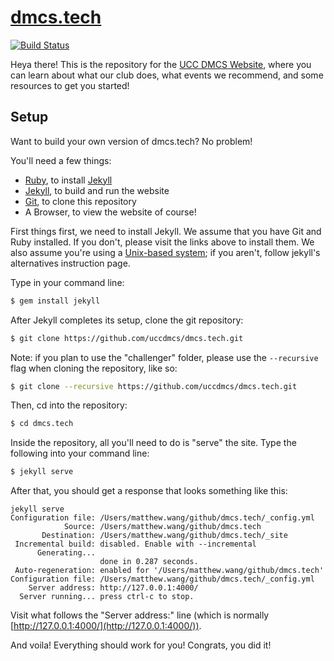 # [dmcs.tech](https://dmcs.tech)

[![Build Status](https://travis-ci.org/uccdmcs/dmcs.tech.svg?branch=master)](https://travis-ci.org/uccdmcs/dmcs.tech)

Heya there! This is the repository for the [UCC DMCS Website](https://dmcs.tech), where you can learn about what our club does, what events we recommend, and some resources to get you started!

## Setup

Want to build your own version of dmcs.tech? No problem!

You'll need a few things:

* [Ruby](https://www.ruby-lang.org/en/), to install [Jekyll](https://jekyllrb.com)
* [Jekyll](https://jekyllrb.com), to build and run the website
* [Git](https://git-scm.com/), to clone this repository
* A Browser, to view the website of course!

First things first, we need to install Jekyll. We assume that you have Git and Ruby installed. If you don't, please visit the links above to install them. We also assume you're using a [Unix-based system](https://en.wikipedia.org/wiki/Unix); if you aren't, follow jekyll's alternatives instruction page.

Type in your command line:
```bash
$ gem install jekyll
```

After Jekyll completes its setup, clone the git repository:
```bash
$ git clone https://github.com/uccdmcs/dmcs.tech.git
```

Note: if you plan to use the "challenger" folder, please use the `--recursive` flag when cloning the repository, like so:

```bash
$ git clone --recursive https://github.com/uccdmcs/dmcs.tech.git
```


Then, cd into the repository:
```bash
$ cd dmcs.tech
```

Inside the repository, all you'll need to do is "serve" the site. Type the following into your command line:
```bash
$ jekyll serve
```

After that, you should get a response that looks something like this:

```
jekyll serve
Configuration file: /Users/matthew.wang/github/dmcs.tech/_config.yml
            Source: /Users/matthew.wang/github/dmcs.tech
       Destination: /Users/matthew.wang/github/dmcs.tech/_site
 Incremental build: disabled. Enable with --incremental
      Generating...
                    done in 0.287 seconds.
 Auto-regeneration: enabled for '/Users/matthew.wang/github/dmcs.tech'
Configuration file: /Users/matthew.wang/github/dmcs.tech/_config.yml
    Server address: http://127.0.0.1:4000/
  Server running... press ctrl-c to stop.

```

Visit what follows the "Server address:" line (which is normally [http://127.0.0.1:4000/](http://127.0.0.1:4000/)).

And voila! Everything should work for you! Congrats, you did it!
